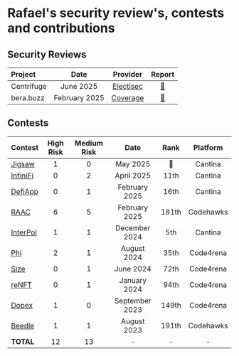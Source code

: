 # Rafael's security review's, contests and contributions

## Security Reviews

| Project | Date | Provider | Report |
|:--|:--:|:--:|:--:|
| Centrifuge | June 2025 | [Electisec](https://electisec.com) | [📄](https://reports.electisec.com/2025-07-centrifuge) |
| bera.buzz | February 2025 | [Coverage](https://www.coveragelabs.io/) | [📄](https://github.com/coveragelabs/portfolio/blob/main/reports/2025-01-bera-buzz.pdf) |

[](https://reports.electisec.com/2025-07-centrifuge)

## Contests

| Contest | High Risk | Medium Risk | Date | Rank | Platform |
|:--|:--:|:--:|:--:|:--:|:--:|
| [Jigsaw](https://cantina.xyz/competitions/7a40c849-0b35-4128-b084-d9a83fd533ea/leaderboard) | 1 | 0 | May 2025 | 🥉 | Cantina |
| [InfiniFi](https://cantina.xyz/competitions/2ac7f906-1661-47eb-bfd6-519f5db0d36b/leaderboard) | 0 | 2  | April 2025 | 11th | Cantina |
| [DefiApp](https://cantina.xyz/competitions/1b64737c-1373-4ecf-a179-4cd0d7b0b232/leaderboard) | 0 | 1 | February 2025 | 16th | Cantina |
| [RAAC](https://codehawks.cyfrin.io/c/2025-02-raac/results?lt=contest&page=1&sc=reward&sj=reward&t=leaderboard) | 6 | 5 | February 2025 | 181th | Codehawks |
| [InterPol](https://cantina.xyz/competitions/55023131-27df-44e4-af46-bec298d0fa8e/leaderboard) | 1 | 1 | December 2024 | 5th | Cantina |
| [Phi](https://code4rena.com/audits/2024-08-phi) | 2 | 1 | August 2024 | 35th | Code4rena |
| [Size](https://code4rena.com/audits/2024-06-size) | 0 | 1 | June 2024 | 72th | Code4rena |
| [reNFT](https://code4rena.com/audits/2024-01-renft) | 0 | 1 | January 2024 | 94th | Code4rena |
| [Dopex](https://code4rena.com/audits/2023-08-dopex) | 1 | 0 | September 2023 | 149th | Code4rena |
| [Beedle](https://codehawks.cyfrin.io/c/2023-07-beedle) | 1 | 1 | August 2023 | 191th | Codehawks |
| **TOTAL** | 12 | 13 | - | - | - |

